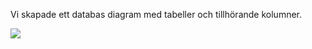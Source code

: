 Vi skapade ett databas diagram med tabeller och tillhörande kolumner.

![](C:\Users\Tejam\OneDrive\Bilder\databas.jpg)
